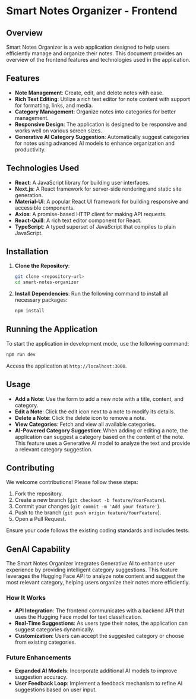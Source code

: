 # Smart Notes Organizer - Frontend

## Overview

Smart Notes Organizer is a web application designed to help users efficiently manage and organize their notes. This document provides an overview of the frontend features and technologies used in the application.

## Features

- **Note Management**: Create, edit, and delete notes with ease.
- **Rich Text Editing**: Utilize a rich text editor for note content with support for formatting, links, and media.
- **Category Management**: Organize notes into categories for better management.
- **Responsive Design**: The application is designed to be responsive and works well on various screen sizes.
- **Generative AI Category Suggestion**: Automatically suggest categories for notes using advanced AI models to enhance organization and productivity.

## Technologies Used

- **React**: A JavaScript library for building user interfaces.
- **Next.js**: A React framework for server-side rendering and static site generation.
- **Material-UI**: A popular React UI framework for building responsive and accessible components.
- **Axios**: A promise-based HTTP client for making API requests.
- **React-Quill**: A rich text editor component for React.
- **TypeScript**: A typed superset of JavaScript that compiles to plain JavaScript.

## Installation

1. **Clone the Repository**:

   ```bash
   git clone <repository-url>
   cd smart-notes-organizer
   ```

2. **Install Dependencies**:
   Run the following command to install all necessary packages:
   ```bash
   npm install
   ```

## Running the Application

To start the application in development mode, use the following command:

```bash
npm run dev
```

Access the application at `http://localhost:3000`.

## Usage

- **Add a Note**: Use the form to add a new note with a title, content, and category.
- **Edit a Note**: Click the edit icon next to a note to modify its details.
- **Delete a Note**: Click the delete icon to remove a note.
- **View Categories**: Fetch and view all available categories.
- **AI-Powered Category Suggestion**: When adding or editing a note, the application can suggest a category based on the content of the note. This feature uses a Generative AI model to analyze the text and provide a relevant category suggestion.

## Contributing

We welcome contributions! Please follow these steps:

1. Fork the repository.
2. Create a new branch (`git checkout -b feature/YourFeature`).
3. Commit your changes (`git commit -m 'Add your feature'`).
4. Push to the branch (`git push origin feature/YourFeature`).
5. Open a Pull Request.

Ensure your code follows the existing coding standards and includes tests.

## GenAI Capability

The Smart Notes Organizer integrates Generative AI to enhance user experience by providing intelligent category suggestions. This feature leverages the Hugging Face API to analyze note content and suggest the most relevant category, helping users organize their notes more efficiently.

### How It Works

- **API Integration**: The frontend communicates with a backend API that uses the Hugging Face model for text classification.
- **Real-Time Suggestions**: As users type their notes, the application can suggest categories dynamically.
- **Customization**: Users can accept the suggested category or choose from existing categories.

### Future Enhancements

- **Expanded AI Models**: Incorporate additional AI models to improve suggestion accuracy.
- **User Feedback Loop**: Implement a feedback mechanism to refine AI suggestions based on user input.
